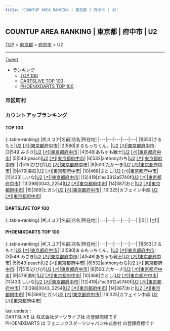 ```yaml
---
title: 'COUNTUP AREA RANKING | 東京都 | 府中市 | U2'
---
```

## COUNTUP AREA RANKING | 東京都 | 府中市 | U2

[TOP](/darts/rank/) > [東京都](/darts/rank/東京都/) > [府中市](/darts/rank/東京都/府中市/) > U2

___

<a href="https://twitter.com/share?ref_src=twsrc%5Etfw" data-text="COUNTUP AREA RANKING | 東京都府中市U2" class="twitter-share-button" data-hashtags="DARTSLIVE,PHOENIXDARTS,darts,ダーツ" data-show-count="false">Tweet</a>

* [ランキング](#カウントアップランキング)
    * [TOP 100](#top-100)
    * [DARTSLIVE TOP 100](#dartslive-top-100)
    * [PHOENIXDARTS TOP 100](#phoenixdarts-top-100)

### 市区町村

<ul>

</ul>

### カウントアップランキング

#### TOP 100



{:.table-ranking}
|#|スコア|名前|店名|所在地|
|---|---|---|---|---|
|1|653|<span class="rank-name-pd">さるもと</span>|<a href="/darts/rank/shops/91542.html">U2</a> <a href="https://vs.phoenixdarts.com/jp/shop/shopDetailInfo/s_91542?s_seq=91542">[↗]</a>|<a href="/darts/rank/東京都/府中市">東京都府中市</a>|
|2|580|<span class="rank-name-pd">まるもっちくん。</span>|<a href="/darts/rank/shops/91542.html">U2</a> <a href="https://vs.phoenixdarts.com/jp/shop/shopDetailInfo/s_91542?s_seq=91542">[↗]</a>|<a href="/darts/rank/東京都/府中市">東京都府中市</a>|
|3|549|<span class="rank-name-pd">みさき</span>|<a href="/darts/rank/shops/91542.html">U2</a> <a href="https://vs.phoenixdarts.com/jp/shop/shopDetailInfo/s_91542?s_seq=91542">[↗]</a>|<a href="/darts/rank/東京都/府中市">東京都府中市</a>|
|4|548|<span class="rank-name-pd">あちゃも戦士</span>|<a href="/darts/rank/shops/91542.html">U2</a> <a href="https://vs.phoenixdarts.com/jp/shop/shopDetailInfo/s_91542?s_seq=91542">[↗]</a>|<a href="/darts/rank/東京都/府中市">東京都府中市</a>|
|5|543|<span class="rank-name-pd">peach</span>|<a href="/darts/rank/shops/91542.html">U2</a> <a href="https://vs.phoenixdarts.com/jp/shop/shopDetailInfo/s_91542?s_seq=91542">[↗]</a>|<a href="/darts/rank/東京都/府中市">東京都府中市</a>|
|6|532|<span class="rank-name-pd">anthonyわち</span>|<a href="/darts/rank/shops/91542.html">U2</a> <a href="https://vs.phoenixdarts.com/jp/shop/shopDetailInfo/s_91542?s_seq=91542">[↗]</a>|<a href="/darts/rank/東京都/府中市">東京都府中市</a>|
|7|515|<span class="rank-name-pd">ぴぴぴ</span>|<a href="/darts/rank/shops/91542.html">U2</a> <a href="https://vs.phoenixdarts.com/jp/shop/shopDetailInfo/s_91542?s_seq=91542">[↗]</a>|<a href="/darts/rank/東京都/府中市">東京都府中市</a>|
|8|500|<span class="rank-name-pd">たかーき</span>|<a href="/darts/rank/shops/91542.html">U2</a> <a href="https://vs.phoenixdarts.com/jp/shop/shopDetailInfo/s_91542?s_seq=91542">[↗]</a>|<a href="/darts/rank/東京都/府中市">東京都府中市</a>|
|9|479|<span class="rank-name-pd">美紅</span>|<a href="/darts/rank/shops/91542.html">U2</a> <a href="https://vs.phoenixdarts.com/jp/shop/shopDetailInfo/s_91542?s_seq=91542">[↗]</a>|<a href="/darts/rank/東京都/府中市">東京都府中市</a>|
|10|468|<span class="rank-name-pd">さとし</span>|<a href="/darts/rank/shops/91542.html">U2</a> <a href="https://vs.phoenixdarts.com/jp/shop/shopDetailInfo/s_91542?s_seq=91542">[↗]</a>|<a href="/darts/rank/東京都/府中市">東京都府中市</a>|
|11|433|<span class="rank-name-pd">しいな</span>|<a href="/darts/rank/shops/91542.html">U2</a> <a href="https://vs.phoenixdarts.com/jp/shop/shopDetailInfo/s_91542?s_seq=91542">[↗]</a>|<a href="/darts/rank/東京都/府中市">東京都府中市</a>|
|12|419|<span class="rank-name-pd">z1ec3812a5740f</span>|<a href="/darts/rank/shops/91542.html">U2</a> <a href="https://vs.phoenixdarts.com/jp/shop/shopDetailInfo/s_91542?s_seq=91542">[↗]</a>|<a href="/darts/rank/東京都/府中市">東京都府中市</a>|
|13|398|<span class="rank-name-pd">0043_2254</span>|<a href="/darts/rank/shops/91542.html">U2</a> <a href="https://vs.phoenixdarts.com/jp/shop/shopDetailInfo/s_91542?s_seq=91542">[↗]</a>|<a href="/darts/rank/東京都/府中市">東京都府中市</a>|
|14|387|<span class="rank-name-pd">おと</span>|<a href="/darts/rank/shops/91542.html">U2</a> <a href="https://vs.phoenixdarts.com/jp/shop/shopDetailInfo/s_91542?s_seq=91542">[↗]</a>|<a href="/darts/rank/東京都/府中市">東京都府中市</a>|
|15|369|<span class="rank-name-pd">ヒガシ</span>|<a href="/darts/rank/shops/91542.html">U2</a> <a href="https://vs.phoenixdarts.com/jp/shop/shopDetailInfo/s_91542?s_seq=91542">[↗]</a>|<a href="/darts/rank/東京都/府中市">東京都府中市</a>|
|16|325|<span class="rank-name-pd">カフェイン中毒</span>|<a href="/darts/rank/shops/91542.html">U2</a> <a href="https://vs.phoenixdarts.com/jp/shop/shopDetailInfo/s_91542?s_seq=91542">[↗]</a>|<a href="/darts/rank/東京都/府中市">東京都府中市</a>|


#### DARTSLIVE TOP 100



{:.table-ranking}
|#|スコア|名前|店名|所在地|
|---|---|---|---|---|
||0|<span class="rank-name-dl"> </span>|<a href="/darts/rank/shops/.html"></a> <a href="">[↗]</a>|<a href="/darts/rank//"></a>|


#### PHOENIXDARTS TOP 100



{:.table-ranking}
|#|スコア|名前|店名|所在地|
|---|---|---|---|---|
|1|653|<span class="rank-name-pd">さるもと</span>|<a href="/darts/rank/shops/91542.html">U2</a> <a href="https://vs.phoenixdarts.com/jp/shop/shopDetailInfo/s_91542?s_seq=91542">[↗]</a>|<a href="/darts/rank/東京都/府中市">東京都府中市</a>|
|2|580|<span class="rank-name-pd">まるもっちくん。</span>|<a href="/darts/rank/shops/91542.html">U2</a> <a href="https://vs.phoenixdarts.com/jp/shop/shopDetailInfo/s_91542?s_seq=91542">[↗]</a>|<a href="/darts/rank/東京都/府中市">東京都府中市</a>|
|3|549|<span class="rank-name-pd">みさき</span>|<a href="/darts/rank/shops/91542.html">U2</a> <a href="https://vs.phoenixdarts.com/jp/shop/shopDetailInfo/s_91542?s_seq=91542">[↗]</a>|<a href="/darts/rank/東京都/府中市">東京都府中市</a>|
|4|548|<span class="rank-name-pd">あちゃも戦士</span>|<a href="/darts/rank/shops/91542.html">U2</a> <a href="https://vs.phoenixdarts.com/jp/shop/shopDetailInfo/s_91542?s_seq=91542">[↗]</a>|<a href="/darts/rank/東京都/府中市">東京都府中市</a>|
|5|543|<span class="rank-name-pd">peach</span>|<a href="/darts/rank/shops/91542.html">U2</a> <a href="https://vs.phoenixdarts.com/jp/shop/shopDetailInfo/s_91542?s_seq=91542">[↗]</a>|<a href="/darts/rank/東京都/府中市">東京都府中市</a>|
|6|532|<span class="rank-name-pd">anthonyわち</span>|<a href="/darts/rank/shops/91542.html">U2</a> <a href="https://vs.phoenixdarts.com/jp/shop/shopDetailInfo/s_91542?s_seq=91542">[↗]</a>|<a href="/darts/rank/東京都/府中市">東京都府中市</a>|
|7|515|<span class="rank-name-pd">ぴぴぴ</span>|<a href="/darts/rank/shops/91542.html">U2</a> <a href="https://vs.phoenixdarts.com/jp/shop/shopDetailInfo/s_91542?s_seq=91542">[↗]</a>|<a href="/darts/rank/東京都/府中市">東京都府中市</a>|
|8|500|<span class="rank-name-pd">たかーき</span>|<a href="/darts/rank/shops/91542.html">U2</a> <a href="https://vs.phoenixdarts.com/jp/shop/shopDetailInfo/s_91542?s_seq=91542">[↗]</a>|<a href="/darts/rank/東京都/府中市">東京都府中市</a>|
|9|479|<span class="rank-name-pd">美紅</span>|<a href="/darts/rank/shops/91542.html">U2</a> <a href="https://vs.phoenixdarts.com/jp/shop/shopDetailInfo/s_91542?s_seq=91542">[↗]</a>|<a href="/darts/rank/東京都/府中市">東京都府中市</a>|
|10|468|<span class="rank-name-pd">さとし</span>|<a href="/darts/rank/shops/91542.html">U2</a> <a href="https://vs.phoenixdarts.com/jp/shop/shopDetailInfo/s_91542?s_seq=91542">[↗]</a>|<a href="/darts/rank/東京都/府中市">東京都府中市</a>|
|11|433|<span class="rank-name-pd">しいな</span>|<a href="/darts/rank/shops/91542.html">U2</a> <a href="https://vs.phoenixdarts.com/jp/shop/shopDetailInfo/s_91542?s_seq=91542">[↗]</a>|<a href="/darts/rank/東京都/府中市">東京都府中市</a>|
|12|419|<span class="rank-name-pd">z1ec3812a5740f</span>|<a href="/darts/rank/shops/91542.html">U2</a> <a href="https://vs.phoenixdarts.com/jp/shop/shopDetailInfo/s_91542?s_seq=91542">[↗]</a>|<a href="/darts/rank/東京都/府中市">東京都府中市</a>|
|13|398|<span class="rank-name-pd">0043_2254</span>|<a href="/darts/rank/shops/91542.html">U2</a> <a href="https://vs.phoenixdarts.com/jp/shop/shopDetailInfo/s_91542?s_seq=91542">[↗]</a>|<a href="/darts/rank/東京都/府中市">東京都府中市</a>|
|14|387|<span class="rank-name-pd">おと</span>|<a href="/darts/rank/shops/91542.html">U2</a> <a href="https://vs.phoenixdarts.com/jp/shop/shopDetailInfo/s_91542?s_seq=91542">[↗]</a>|<a href="/darts/rank/東京都/府中市">東京都府中市</a>|
|15|369|<span class="rank-name-pd">ヒガシ</span>|<a href="/darts/rank/shops/91542.html">U2</a> <a href="https://vs.phoenixdarts.com/jp/shop/shopDetailInfo/s_91542?s_seq=91542">[↗]</a>|<a href="/darts/rank/東京都/府中市">東京都府中市</a>|
|16|325|<span class="rank-name-pd">カフェイン中毒</span>|<a href="/darts/rank/shops/91542.html">U2</a> <a href="https://vs.phoenixdarts.com/jp/shop/shopDetailInfo/s_91542?s_seq=91542">[↗]</a>|<a href="/darts/rank/東京都/府中市">東京都府中市</a>|


<div class="footer border-top border-gray-light mt-5 pt-3 text-right text-gray">
    last update : <span style="font-weight: italic" id="foot_last_modified"></span><br />
    DARTSLIVE は 株式会社ダーツライブ社 の登録商標です<br />
    PHOENIXDARTS は フェニックスダーツジャパン株式会社 の登録商標です<br />
</div>

<script src="https://cdnjs.cloudflare.com/ajax/libs/jquery.tablesorter/2.31.3/js/jquery.tablesorter.min.js" integrity="sha512-qzgd5cYSZcosqpzpn7zF2ZId8f/8CHmFKZ8j7mU4OUXTNRd5g+ZHBPsgKEwoqxCtdQvExE5LprwwPAgoicguNg==" crossorigin="anonymous" referrerpolicy="no-referrer"></script>
<link rel="stylesheet" href="https://cdnjs.cloudflare.com/ajax/libs/jquery.tablesorter/2.31.3/css/theme.default.min.css" integrity="sha512-wghhOJkjQX0Lh3NSWvNKeZ0ZpNn+SPVXX1Qyc9OCaogADktxrBiBdKGDoqVUOyhStvMBmJQ8ZdMHiR3wuEq8+w==" crossorigin="anonymous" referrerpolicy="no-referrer" />
<script>
$(function() {
    $(".table-ranking").tablesorter({sortList:[[0, 0]]});
    $("#foot_last_modified").text(formatDate(new Date(document.lastModified), 'yyyy-MM-dd HH:mm:ss'));
});
</script>

<script async src="https://platform.twitter.com/widgets.js" charset="utf-8"></script>